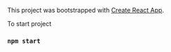 This project was bootstrapped with [Create React App](https://github.com/facebook/create-react-app).

To start project 
### `npm start`


